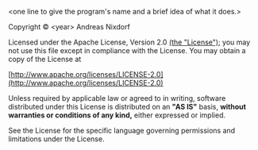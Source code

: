 <one line to give the program's name and a brief idea of what it does.>

Copyright &copy; &lt;year&gt; Andreas Nixdorf

   Licensed under the Apache License, Version 2.0 [(the "License")](LICENSE.md);
   you may not use this file except in compliance with the License.
   You may obtain a copy of the License at

[http://www.apache.org/licenses/LICENSE-2.0](http://www.apache.org/licenses/LICENSE-2.0)

   Unless required by applicable law or agreed to in writing, software
   distributed under this License is distributed on an **"AS IS"** basis,
   **without warranties or conditions of any kind,** either expressed or implied.
   
   See the License for the specific language governing permissions and
   limitations under the License.
